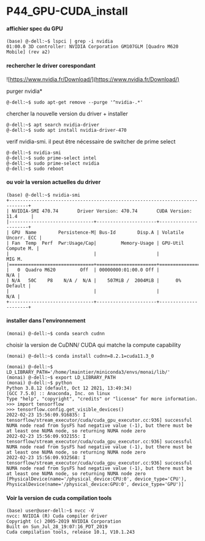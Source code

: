 # P44_GPU-CUDA_install

#### affichier spec du GPU
```shell
(base) @-dell:~$ lspci | grep -i nvidia
01:00.0 3D controller: NVIDIA Corporation GM107GLM [Quadro M620 Mobile] (rev a2)
```
#### rechercher le driver corespondant 
![https://www.nvidia.fr/Download/](https://www.nvidia.fr/Download/)

purger nvidia*
```shell
@-dell:~$ sudo apt-get remove --purge '^nvidia-.*'
```
chercher la nouvelle version du driver + installer
```shell
@-dell:~$ apt search nvidia-driver
@-dell:~$ sudo apt install nvidia-driver-470
```
verif nvidia-smi. il peut être nécessaire de switcher de prime select
```shell
@-dell:~$ nvidia-smi
@-dell:~$ sudo prime-select intel
@-dell:~$ sudo prime-select nvidia
@-dell:~$ sudo reboot
```


#### ou voir la version actuelles du driver
```shell
(base) @-dell:~$ nvidia-smi
+-----------------------------------------------------------------------------+
| NVIDIA-SMI 470.74       Driver Version: 470.74       CUDA Version: 11.4     |
|-------------------------------+----------------------+----------------------+
| GPU  Name        Persistence-M| Bus-Id        Disp.A | Volatile Uncorr. ECC |
| Fan  Temp  Perf  Pwr:Usage/Cap|         Memory-Usage | GPU-Util  Compute M. |
|                               |                      |               MIG M. 
|===============================+======================+======================|
|   0  Quadro M620         Off  | 00000000:01:00.0 Off |                  N/A |
| N/A   50C    P8    N/A /  N/A |    507MiB /  2004MiB |      0%      Default |
|                               |                      |                  N/A |
+-------------------------------+----------------------+----------------------+
```

#### installer dans l'environnement
```shell
(monai) @-dell:~$ conda search cudnn
```
choisir la version de CuDNN/ CUDA qui matche la compute capability
```shell
(monai) @-dell:~$ conda install cudnn=8.2.1=cuda11.3_0
```

```shell
(monai) @-dell:~$ LD_LIBRARY_PATH='/home/lmaintier/miniconda3/envs/monai/lib/'
(monai) @-dell:~$ export LD_LIBRARY_PATH
(monai) @-dell:~$ python
Python 3.8.12 (default, Oct 12 2021, 13:49:34) 
[GCC 7.5.0] :: Anaconda, Inc. on linux
Type "help", "copyright", "credits" or "license" for more information.
>>> import tensorflow
>>> tensorflow.config.get_visible_devices()
2022-02-23 15:56:09.916835: I tensorflow/stream_executor/cuda/cuda_gpu_executor.cc:936] successful NUMA node read from SysFS had negative value (-1), but there must be at least one NUMA node, so returning NUMA node zero
2022-02-23 15:56:09.932155: I tensorflow/stream_executor/cuda/cuda_gpu_executor.cc:936] successful NUMA node read from SysFS had negative value (-1), but there must be at least one NUMA node, so returning NUMA node zero
2022-02-23 15:56:09.932568: I tensorflow/stream_executor/cuda/cuda_gpu_executor.cc:936] successful NUMA node read from SysFS had negative value (-1), but there must be at least one NUMA node, so returning NUMA node zero
[PhysicalDevice(name='/physical_device:CPU:0', device_type='CPU'), PhysicalDevice(name='/physical_device:GPU:0', device_type='GPU')]
```




#### Voir la version de cuda compilation tools
```shell
(base) user@user-dell:~$ nvcc -V
nvcc: NVIDIA (R) Cuda compiler driver
Copyright (c) 2005-2019 NVIDIA Corporation
Built on Sun_Jul_28_19:07:16_PDT_2019
Cuda compilation tools, release 10.1, V10.1.243
```
